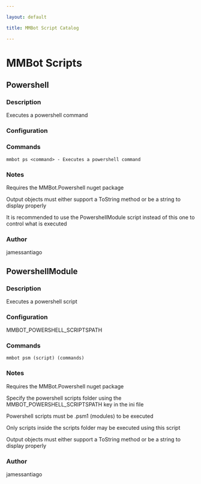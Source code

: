 ```yaml
---

layout: default

title: MMBot Script Catalog

---
```



# MMBot Scripts


## Powershell


### Description

Executes a powershell command


### Configuration




### Commands

`mmbot ps <command> - Executes a powershell command`


### Notes

Requires the MMBot.Powershell nuget package

Output objects must either support a ToString method or be a string to display properly

It is recommended to use the PowershellModule script instead of this one to control what is executed


### Author

jamessantiago



## PowershellModule


### Description

Executes a powershell script


### Configuration

MMBOT_POWERSHELL_SCRIPTSPATH


### Commands

`mmbot psm (script) (commands)`


### Notes

Requires the MMBot.Powershell nuget package

Specify the powershell scripts folder using the MMBOT_POWERSHELL_SCRIPTSPATH key in the ini file

Powershell scripts must be .psm1 (modules) to be executed

Only scripts inside the scripts folder may be executed using this script

Output objects must either support a ToString method or be a string to display properly


### Author

jamessantiago





